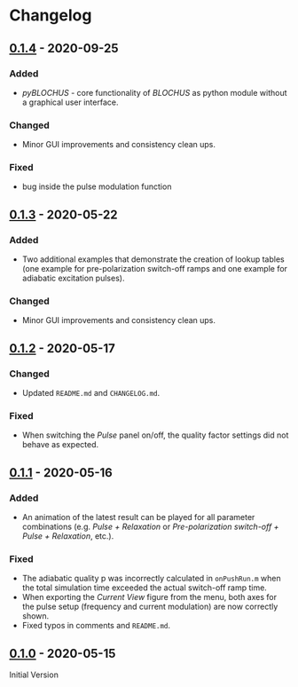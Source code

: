 # Changelog

## [0.1.4] - 2020-09-25

### Added
- *pyBLOCHUS* - core functionality of *BLOCHUS* as python module without a graphical user interface.

### Changed
- Minor GUI improvements and consistency clean ups.

### Fixed
- bug inside the pulse modulation function

## [0.1.3] - 2020-05-22

### Added
- Two additional examples that demonstrate the creation of lookup tables (one example for pre-polarization switch-off ramps and one example for adiabatic excitation pulses).

### Changed
- Minor GUI improvements and consistency clean ups.

## [0.1.2] - 2020-05-17

### Changed
- Updated `README.md` and `CHANGELOG.md`.

### Fixed

- When switching the *Pulse* panel on/off, the quality factor settings did not behave as expected.

## [0.1.1] - 2020-05-16

### Added
- An animation of the latest result can be played for all parameter combinations (e.g. *Pulse + Relaxation* or *Pre-polarization switch-off + Pulse + Relaxation*, etc.).

### Fixed

- The adiabatic quality p was incorrectly calculated in `onPushRun.m` when the total simulation time exceeded the actual switch-off ramp time.
- When exporting the *Current View* figure from the menu, both axes for the pulse setup (frequency and current modulation) are now correctly shown.
- Fixed typos in comments and `README.md`.

## [0.1.0] - 2020-05-15

Initial Version

[0.1.4]: https://github.com/ThoHiller/nmr-blochus/compare/v0.1.3...v0.1.4
[0.1.3]: https://github.com/ThoHiller/nmr-blochus/compare/v0.1.2...v0.1.3
[0.1.2]: https://github.com/ThoHiller/nmr-blochus/compare/v.0.1.1...v0.1.2
[0.1.1]: https://github.com/ThoHiller/nmr-blochus/compare/v.0.1.0...v.0.1.1
[0.1.0]: https://github.com/ThoHiller/nmr-blochus/releases/tag/v.0.1.0
